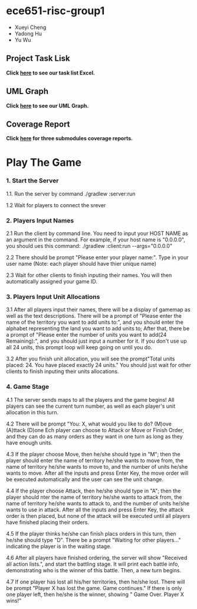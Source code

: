 # ece651-risc-group1

- Xueyi Cheng
- Yadong Hu
- Yu Wu


## Project Task Lisk

**Click [here](https://prodduke-my.sharepoint.com/:x:/r/personal/yh342_duke_edu/Documents/ECE%20651%20Group%201%20Project%20Task%20List.xlsx?d=w18e83f614ba7499d93c805d3011429e5&csf=1&web=1&e=59rJHC) to see our task list Excel.**


## UML Graph

**Click [here](https://drive.google.com/file/d/13v6J-FuXI0Vu6otDA5NVHJfm0nQvAoAf/view?usp=sharing) to see our UML Graph.**


## Coverage Report

**Click [here](https://hugo.pages.oit.duke.edu/ece651-sp23-group1) for three submodules coverage reports.**


# Play The Game

### 1. Start the Server

1.1. Run the server by command ./gradlew :server:run

1.2  Wait for players to connect the srever

### 2. Players Input Names

2.1  Run the client by command line. You need to input your HOST NAME as an argument in the command. For example, if your  host name is "0.0.0.0", you should ues this command:   ./gradlew :client:run --args="0.0.0.0"

2.2  There should be prompt "Please enter your player name:". Type in your user name (Note: each player should have thier unique name)

2.3  Wait for other clients to finish inputing their names. You will then automatically assigned your game ID.

### 3. Players Input Unit Allocations

3.1  After all players input their names, there will be a display of gamemap as well as the text descriptions. There will be a prompt of "Please enter the name of the territory you want to add units to:", and you should enter the alphabet representing the land you want to add units to; After that, there be a prompt of "Please enter the number of units you want to add(24 Remaining):", and you should just input a number for it. If you don't use up all 24 units, this prompt loop will keep going on until you do.

3.2  After you finish unit allocation, you will see the prompt"Total units placed: 24. You have placed exactly 24 units." You should just wait for other clients to finish inputing their units allocations.

### 4. Game Stage

4.1  The server sends maps to all the players and the game begins! All players can see the current turn number, as well as each player's unit allocation in this turn. 

4.2  There will be prompt "You: X, what would you like to do? (M)ove (A)ttack (D)one
Ech player can choose to Attack or Move or Finish Order, and they can do as many orders as they want in one turn as long as they have enough units. 

4.3  If the player choose Move, then he/she should type in "M"; then the player should enter the name of territory he/she wants to move from, the name of territory he/she wants to move to, and the number of units he/she wants to move. After all the inputs and press Enter Key, the move order will be executed automatically and the user can see the unit change.

4.4  If the player choose Attack, then he/she should type in "A"; then the player should nter the name of territory he/she wants to attack from, the name of territory he/she wants to attack to, and the number of units he/she wants to use in attack. After all the inputs and press Enter Key, the attack order is then placed, but none of the attack will be executed until all players have finished placing their orders.

4.5  If the player thinks he/she can finish placs orders in this turn, then he/she should type "D".  There be a prompt "Waiting for other players..." indicating the player is in the waiting stage.

4.6  After all players have finished ordering, the server will show "Received all action lists.", and start the battling stage. It will print each battle info, demonstrating who is the winner of this battle. Then, a new turn begins.

4.7   If one player has lost all his/her territories, then he/she lost. There will be prompt "Player X has lost the game. Game continues." If there is only one player left, then he/she is the winner, showing " Game Over. Player X wins!"



